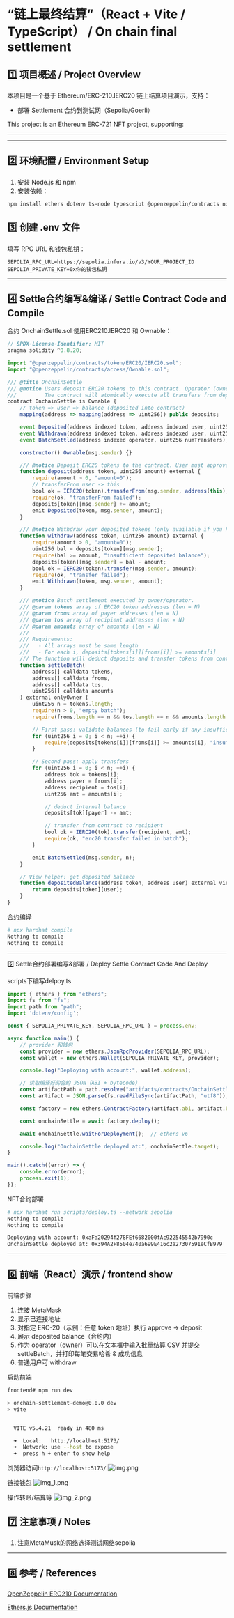 # “链上最终结算”（React + Vite / TypeScript） / On chain final settlement

## 1️⃣ 项目概述 / Project Overview

本项目是一个基于 Ethereum/ERC-210.IERC20 链上结算项目演示，支持：

- 部署 Settlement 合约到测试网（Sepolia/Goerli）

This project is an Ethereum ERC-721 NFT project, supporting:


---

----
## 2️⃣ 环境配置 / Environment Setup

1. 安装 Node.js 和 npm
2. 安装依赖：

```bash
npm install ethers dotenv ts-node typescript @openzeppelin/contracts node-fetch
```

## 3️⃣ 创建 .env 文件
填写 RPC URL 和钱包私钥：
```env
SEPOLIA_RPC_URL=https://sepolia.infura.io/v3/YOUR_PROJECT_ID
SEPOLIA_PRIVATE_KEY=0x你的钱包私钥
```
----
## 4️⃣ Settle合约编写&编译 / Settle Contract Code and Compile
合约 OnchainSettle.sol 使用ERC210.IERC20 和 Ownable：
```js
// SPDX-License-Identifier: MIT
pragma solidity ^0.8.20;

import "@openzeppelin/contracts/token/ERC20/IERC20.sol";
import "@openzeppelin/contracts/access/Ownable.sol";

/// @title OnchainSettle
/// @notice Users deposit ERC20 tokens to this contract. Operator (owner) can submit a batch of settlement transfers.
///         The contract will atomically execute all transfers from deposited balances to recipients.
contract OnchainSettle is Ownable {
    // token => user => balance (deposited into contract)
    mapping(address => mapping(address => uint256)) public deposits;

    event Deposited(address indexed token, address indexed user, uint256 amount);
    event Withdrawn(address indexed token, address indexed user, uint256 amount);
    event BatchSettled(address indexed operator, uint256 numTransfers);

    constructor() Ownable(msg.sender) {}

    /// @notice Deposit ERC20 tokens to the contract. User must approve this contract beforehand.
    function deposit(address token, uint256 amount) external {
        require(amount > 0, "amount=0");
        // transferFrom user -> this
        bool ok = IERC20(token).transferFrom(msg.sender, address(this), amount);
        require(ok, "transferFrom failed");
        deposits[token][msg.sender] += amount;
        emit Deposited(token, msg.sender, amount);
    }

    /// @notice Withdraw your deposited tokens (only available if you have balance)
    function withdraw(address token, uint256 amount) external {
        require(amount > 0, "amount=0");
        uint256 bal = deposits[token][msg.sender];
        require(bal >= amount, "insufficient deposited balance");
        deposits[token][msg.sender] = bal - amount;
        bool ok = IERC20(token).transfer(msg.sender, amount);
        require(ok, "transfer failed");
        emit Withdrawn(token, msg.sender, amount);
    }

    /// @notice Batch settlement executed by owner/operator.
    /// @param tokens array of ERC20 token addresses (len = N)
    /// @param froms array of payer addresses (len = N)
    /// @param tos array of recipient addresses (len = N)
    /// @param amounts array of amounts (len = N)
    ///
    /// Requirements:
    ///   - All arrays must be same length
    ///   - For each i, deposits[tokens[i]][froms[i]] >= amounts[i]
    /// The function will deduct deposits and transfer tokens from contract -> recipient for each instruction.
    function settleBatch(
        address[] calldata tokens,
        address[] calldata froms,
        address[] calldata tos,
        uint256[] calldata amounts
    ) external onlyOwner {
        uint256 n = tokens.length;
        require(n > 0, "empty batch");
        require(froms.length == n && tos.length == n && amounts.length == n, "length mismatch");

        // First pass: validate balances (to fail early if any insufficient)
        for (uint256 i = 0; i < n; ++i) {
            require(deposits[tokens[i]][froms[i]] >= amounts[i], "insufficient deposited balance for a transfer");
        }

        // Second pass: apply transfers
        for (uint256 i = 0; i < n; ++i) {
            address tok = tokens[i];
            address payer = froms[i];
            address recipient = tos[i];
            uint256 amt = amounts[i];

            // deduct internal balance
            deposits[tok][payer] -= amt;

            // transfer from contract to recipient
            bool ok = IERC20(tok).transfer(recipient, amt);
            require(ok, "erc20 transfer failed in batch");
        }

        emit BatchSettled(msg.sender, n);
    }

    // View helper: get deposited balance
    function depositedBalance(address token, address user) external view returns (uint256) {
        return deposits[token][user];
    }
}

```

合约编译
```bash
# npx hardhat compile
Nothing to compile
Nothing to compile

```
----
5️⃣ Settle合约部署编写&部署 / Deploy Settle Contract Code And Deploy

scripts下编写delpoy.ts

```js
import { ethers } from "ethers";
import fs from "fs";
import path from "path";
import 'dotenv/config';

const { SEPOLIA_PRIVATE_KEY, SEPOLIA_RPC_URL } = process.env;

async function main() {
    // provider 和钱包
    const provider = new ethers.JsonRpcProvider(SEPOLIA_RPC_URL);
    const wallet = new ethers.Wallet(SEPOLIA_PRIVATE_KEY, provider);

    console.log("Deploying with account:", wallet.address);

    // 读取编译好的合约 JSON（ABI + bytecode）
    const artifactPath = path.resolve("artifacts/contracts/OnchainSettle.sol/OnchainSettle.json");
    const artifact = JSON.parse(fs.readFileSync(artifactPath, "utf8"));

    const factory = new ethers.ContractFactory(artifact.abi, artifact.bytecode, wallet);

    const onchainSettle = await factory.deploy();

    await onchainSettle.waitForDeployment();  // ethers v6

    console.log("OnchainSettle deployed at:", onchainSettle.target);
}

main().catch((error) => {
    console.error(error);
    process.exit(1);
});


```
NFT合约部署
```bash
# npx hardhat run scripts/deploy.ts --network sepolia
Nothing to compile
Nothing to compile

Deploying with account: 0xaFa20294f278FEf6682000fAc922545542b7990c
OnchainSettle deployed at: 0x394A2F8504e740a699E416c2a27307591eCfB979

```
----
## 6️⃣ 前端（React）演示 / frontend show

前端步骤
1. 连接 MetaMask
2. 显示已连接地址
3. 对指定 ERC-20（示例：任意 token 地址）执行 approve -> deposit
4. 展示 deposited balance（合约内）
5. 作为 operator（owner）可以在文本框中输入批量结算 CSV 并提交 settleBatch，并打印每笔交易哈希 & 成功信息
6. 普通用户可 withdraw

启动前端
```bash
frontend# npm run dev

> onchain-settlement-demo@0.0.0 dev
> vite


  VITE v5.4.21  ready in 480 ms

  ➜  Local:   http://localhost:5173/
  ➜  Network: use --host to expose
  ➜  press h + enter to show help
```
浏览器访问`http://localhost:5173/`
![img.png](img.png)

链接钱包
![img_1.png](img_1.png)

操作转账/结算等
![img_2.png](img_2.png)

## 7️⃣ 注意事项 / Notes
1. 注意MetaMusk的网络选择测试网络sepolia

----

## 8️⃣ 参考 / References

[OpenZeppelin ERC210 Documentation](https://docs.openzeppelin.com/contracts/4.x/erc210)

[Ethers.js Documentation](https://docs.ethers.org/v6/)
 


